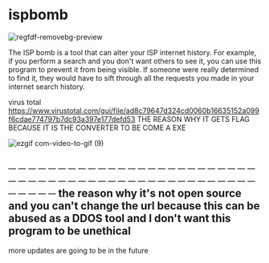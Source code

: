 # ispbomb

![regfdf-removebg-preview](https://github.com/zpbt/ispbomb/assets/141137285/2d9f15f2-9716-4ddb-9d79-23d759b63143)

The ISP bomb is a tool that can alter your ISP internet history. For example, if you perform a search and you don't want others to see it, you can use this program to prevent it from being visible. If someone were really determined to find it, they would have to sift through all the requests you made in your internet search history.

virus total
https://www.virustotal.com/gui/file/ad8c79647d324cd0060b16635152a099f6cdae774797b7dc93a397e177defd53
THE REASON WHY IT GETS FLAG BECAUSE IT IS THE CONVERTER TO BE COME A EXE

![ezgif com-video-to-gif (9)](https://github.com/zpbt/ispbomb/assets/141137285/1c243e87-f265-4ca4-b99f-d0c7c3aadfee)

─ ─ ─ ─ ─ ─ ─ ─ ─ ─ ─ ─ ─ ─ ─ ─ ─ ─ ─ ─ ─ ─ ─ ─ ─ ─ ─ ─ ─ ─ ─ ─ ─ ─ ─ ─ ─ ─ ─ ─ ─ ─ ─ ─ ─ ─ ─ ─ ─ ─ ─ ─ ─ ─ ─
the reason why it's not open source and you can't change the url because
this can be abused as a DDOS tool
and I don't want this program to be unethical
---------------------------------------------------------------------------------------------------------------
more updates are going to be in the future
